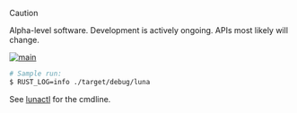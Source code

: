 > [!CAUTION]
> Alpha-level software. Development is actively ongoing. APIs most likely will change.

[![main](https://github.com/flowerinthenight/luna/actions/workflows/main.yml/badge.svg)](https://github.com/flowerinthenight/luna/actions/workflows/main.yml)

```sh
# Sample run:
$ RUST_LOG=info ./target/debug/luna
```

See [lunactl](https://github.com/flowerinthenight/lunactl/) for the cmdline.

